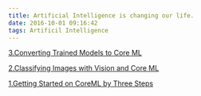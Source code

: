 ```yaml
---
title: Artificial Intelligence is changing our life.
date: 2016-10-01 09:16:42
tags: Artificil Intelligence
---
```


<a href="/2017/10/23/Converting-Trained-Models-to-Core-ML/" target="_blank">3.Converting Trained Models to Core ML</a>

<a href="/2017/10/23/Classifying-Images-with-Vision-and-Core-ML/" target="_blank">2.Classifying Images with Vision and Core ML</a>

<a href="/2017/10/23/Getting-Started-on-CoreML-by-Three-Steps/" target="_blank">1.Getting Started on CoreML by Three Steps</a>

